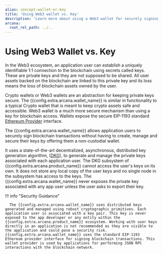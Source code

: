 ```yaml
---
alias: concept-wallet-or-key
title: 'Using Web3 wallet vs. Key'
description: 'Learn more about using a Web3 wallet for securely signing blockchain transactions. Users familiar with cryptographic keys can use them.'
arcana:
  root_rel_path: ../..
---
```


# Using Web3 Wallet vs. Key

In the Web3 ecosystem, an application user can establish a uniquely identifiable 1:1 connection to the blockchain using secrets called keys. These are private keys and they are not supposed to be shared. All user assets backed on the blockchain are linked to this private key and its loss means the loss of blockchain assets owned by the user. 

Crypto wallets or Web3 wallets are an abstraction for keeping private keys secure. The {{config.extra.arcana.wallet_name}} is similar in functionality to a typical Crypto wallet that is meant to keep crypto assets safe and accessible. Web3 wallet is a much more secure mechanism than using a key for blockchain access. Wallets expose the secure EIP-1193 standard [Ethereum Provider](https://docs.ethers.io/v5/api/providers/) interface. 

The {{config.extra.arcana.wallet_name}} allows application users to securely sign blockchain transactions without having to create, manage and secure their keys by offering them a non-custodial wallet. 

It uses a state-of-the-art decentralized, asynchronous, distributed key generation algorithm, ([DKG]({{page.meta.arcana.root_rel_path}}/concepts/dkg/index.md)), to generate and manage the private keys associated with each application user. The DKG subsystem of {{config.extra.arcana.product_name}} cannot access the user's keys on its own. It does not store any local copy of the user keys and no single node in the subsystem has access to the keys. The {{config.extra.arcana.wallet_name}} never exposes the private key associated with any app user unless the user asks to export their key.

!!! info "Security Guidance"

      The {{config.extra.arcana.wallet_name}} uses distributed keys generated and managed using robust cryptographic primitives. Each application user is associated with a key pair. This key is never exposed to the app developer or any entity within the {{config.extra.arcana.product_name}} ecosystem. Working with user keys directly in an application is not recommended as they are visible to the application and could pose a security risk. {{config.extra.arcana.wallet_name}} uses the standard EIP-1193 Ethereum provider interface for signing blockchain transactions. This wallet provider is used by applications for performing JSON RPC interactions with the blockchain network. 
